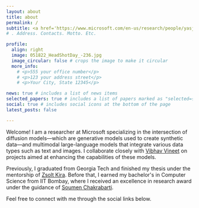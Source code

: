 ```yaml
---
layout: about
title: about
permalink: /
subtitle: <a href='https://www.microsoft.com/en-us/research/people/yasjain/'>ML Scientist II, Microsoft</a>
# . Address. Contacts. Motto. Etc.

profile:
  align: right
  image: 051822_HeadShotDay_-236.jpg
  image_circular: false # crops the image to make it circular
  more_info: 
    # <p>555 your office number</p>
    # <p>123 your address street</p>
    # <p>Your City, State 12345</p>

news: true # includes a list of news items
selected_papers: true # includes a list of papers marked as "selected={true}"
social: true # includes social icons at the bottom of the page
latest_posts: false

---
```


Welcome! I am a researcher at Microsoft specializing in the intersection of diffusion models—which are generative models used to create synthetic data—and multimodal large-language models that integrate various data types such as text and images. 
I collaborate closely with [Vibhav Vineet](https://vibhav-vineet.github.io/) on projects aimed at enhancing the capabilities of these models.

Previously, I graduated from Georgia Tech and finished my thesis under the mentorship of [Zsolt Kira](https://faculty.cc.gatech.edu/~zk15/). Before that, I  earned my bachelor's in Computer Science from IIT Bombay, where I received an excellence in research award under the guidance of [Soumen Chakrabarti](https://www.cse.iitb.ac.in/~soumen/).

Feel free to connect with me through the social links below.

<!-- Write your biography here. Tell the world about yourself. Link to your favorite [subreddit](http://reddit.com). You can put a picture in, too. The code is already in, just name your picture `prof_pic.jpg` and put it in the `img/` folder.

Put your address / P.O. box / other info right below your picture. You can also disable any of these elements by editing `profile` property of the YAML header of your `_pages/about.md`. Edit `_bibliography/papers.bib` and Jekyll will render your [publications page](/al-folio/publications/) automatically.

Link to your social media connections, too. This theme is set up to use [Font Awesome icons](https://fontawesome.com/) and [Academicons](https://jpswalsh.github.io/academicons/), like the ones below. Add your Facebook, Twitter, LinkedIn, Google Scholar, or just disable all of them. -->
